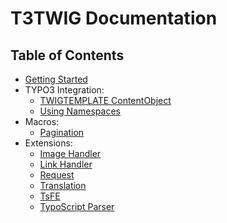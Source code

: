 # T3TWIG Documentation

## Table of Contents

* [Getting Started](./reference/GettingStarted.md)
* TYPO3 Integration:
  * [TWIGTEMPLATE ContentObject](./reference/integration/twigtemplate.md)
  * [Using Namespaces](./reference/integration/namespaces.md)
* Macros:
  * [Pagination](./reference/Macros/Pagination.md)
* Extensions:
  * [Image Handler](./reference/extensions/Image.md)
  * [Link Handler](./reference/extensions/Link.md)
  * [Request](./reference/extensions/Request.md)
  * [Translation](./reference/extensions/Translation.md)
  * [TsFE](./reference/extensions/TsFe.md)
  * [TypoScript Parser](./reference/extensions/TsParser.md)

